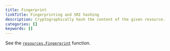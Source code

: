```yaml
---
title: Fingerprint
linkTitle: Fingerprinting and SRI hashing
description: Cryptographically hash the content of the given resource.
categories: []
keywords: []
---
```


See the [`resources.Fingerprint`](/functions/resources/fingerprint/) function.
